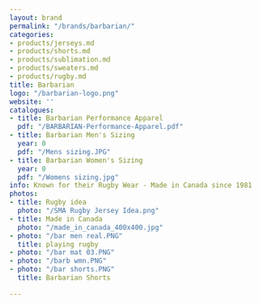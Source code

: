 ```yaml
---
layout: brand
permalink: "/brands/barbarian/"
categories:
- products/jerseys.md
- products/shorts.md
- products/sublimation.md
- products/sweaters.md
- products/rugby.md
title: Barbarian
logo: "/barbarian-logo.png"
website: ''
catalogues:
- title: Barbarian Performance Apparel
  pdf: "/BARBARIAN-Performance-Apparel.pdf"
- title: Barbarian Men's Sizing
  year: 0
  pdf: "/Mens sizing.JPG"
- title: Barbarian Women's Sizing
  year: 0
  pdf: "/Womens sizing.jpg"
info: Known for their Rugby Wear - Made in Canada since 1981
photos:
- title: Rugby idea
  photo: "/SMA Rugby Jersey Idea.png"
- title: Made in Canada
  photo: "/made_in_canada_400x400.jpg"
- photo: "/bar men real.PNG"
  title: playing rugby
- photo: "/bar mat 03.PNG"
- photo: "/barb wmn.PNG"
- photo: "/bar shorts.PNG"
  title: Barbarian Shorts

---
```


